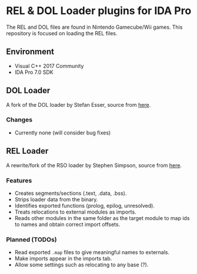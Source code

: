 # REL & DOL Loader plugins for IDA Pro

The REL and DOL files are found in Nintendo Gamecube/Wii games. This repository is focused on loading the REL files.

## Environment
* Visual C++ 2017 Community
* IDA Pro 7.0 SDK

## DOL Loader
A fork of the DOL loader by Stefan Esser, source from [here](http://hitmen.c02.at/html/gc_tools.html).

### Changes
* Currently none (will consider bug fixes)

## REL Loader
A rewrite/fork of the RSO loader by Stephen Simpson, source from [here](https://github.com/Megazig/rso_ida_loader).

### Features
* Creates segments/sections (.text, .data, .bss).
* Strips loader data from the binary.
* Identifies exported functions (prolog, epilog, unresolved).
* Treats relocations to external modules as imports.
* Reads other modules in the same folder as the target module to map ids to names and obtain correct import offsets.


### Planned (TODOs)
* Read exported `.map` files to give meaningful names to externals.
* Make imports appear in the imports tab.
* Allow some settings such as relocating to any base (?).
